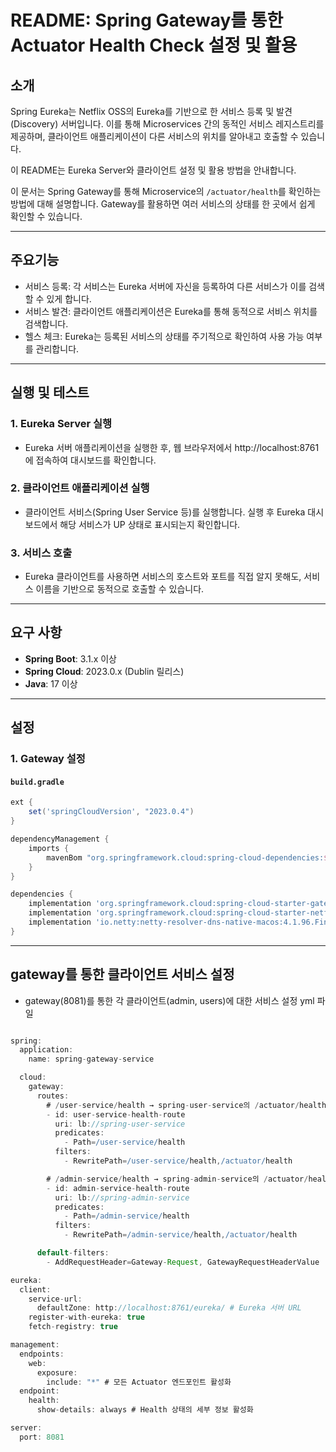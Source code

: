 # README: Spring Gateway를 통한 Actuator Health Check 설정 및 활용

## 소개

Spring Eureka는 Netflix OSS의 Eureka를 기반으로 한 서비스 등록 및 발견(Discovery) 서버입니다. 이를 통해 Microservices 간의 동적인 서비스 레지스트리를 제공하며, 클라이언트 애플리케이션이 다른 서비스의 위치를 알아내고 호출할 수 있습니다.

이 README는 Eureka Server와 클라이언트 설정 및 활용 방법을 안내합니다.

이 문서는 Spring Gateway를 통해 Microservice의 `/actuator/health`를 확인하는 방법에 대해 설명합니다. Gateway를 활용하면 여러 서비스의 상태를 한 곳에서 쉽게 확인할 수 있습니다.

---

## 주요기능

- 서비스 등록: 각 서비스는 Eureka 서버에 자신을 등록하여 다른 서비스가 이를 검색할 수 있게 합니다.
- 서비스 발견: 클라이언트 애플리케이션은 Eureka를 통해 동적으로 서비스 위치를 검색합니다.
- 헬스 체크: Eureka는 등록된 서비스의 상태를 주기적으로 확인하여 사용 가능 여부를 관리합니다.

---

## 실행 및 테스트

### 1. Eureka Server 실행
- Eureka 서버 애플리케이션을 실행한 후, 웹 브라우저에서 http://localhost:8761에 접속하여 대시보드를 확인합니다.

### 2. 클라이언트 애플리케이션 실행
- 클라이언트 서비스(Spring User Service 등)를 실행합니다. 실행 후 Eureka 대시보드에서 해당 서비스가 UP 상태로 표시되는지 확인합니다.

### 3. 서비스 호출
- Eureka 클라이언트를 사용하면 서비스의 호스트와 포트를 직접 알지 못해도, 서비스 이름을 기반으로 동적으로 호출할 수 있습니다.

--- 

## 요구 사항

- **Spring Boot**: 3.1.x 이상
- **Spring Cloud**: 2023.0.x (Dublin 릴리스)
- **Java**: 17 이상

---

## 설정

### 1. Gateway 설정

#### `build.gradle`

```gradle
ext {
    set('springCloudVersion', "2023.0.4")
}

dependencyManagement {
    imports {
        mavenBom "org.springframework.cloud:spring-cloud-dependencies:${springCloudVersion}"
    }
}

dependencies {
    implementation 'org.springframework.cloud:spring-cloud-starter-gateway'
    implementation 'org.springframework.cloud:spring-cloud-starter-netflix-eureka-client'
    implementation 'io.netty:netty-resolver-dns-native-macos:4.1.96.Final' // MacOS DNS 문제 해결
}
```

---

## gateway를 통한 클라이언트 서비스 설정
- gateway(8081)를 통한 각 클라이언트(admin, users)에 대한 서비스 설정 yml 파일

```gradle

spring:
  application:
    name: spring-gateway-service

  cloud:
    gateway:
      routes:
        # /user-service/health → spring-user-service의 /actuator/health
        - id: user-service-health-route
          uri: lb://spring-user-service
          predicates:
            - Path=/user-service/health
          filters:
            - RewritePath=/user-service/health,/actuator/health

        # /admin-service/health → spring-admin-service의 /actuator/health
        - id: admin-service-health-route
          uri: lb://spring-admin-service
          predicates:
            - Path=/admin-service/health
          filters:
            - RewritePath=/admin-service/health,/actuator/health

      default-filters:
        - AddRequestHeader=Gateway-Request, GatewayRequestHeaderValue

eureka:
  client:
    service-url:
      defaultZone: http://localhost:8761/eureka/ # Eureka 서버 URL
    register-with-eureka: true
    fetch-registry: true

management:
  endpoints:
    web:
      exposure:
        include: "*" # 모든 Actuator 엔드포인트 활성화
  endpoint:
    health:
      show-details: always # Health 상태의 세부 정보 활성화

server:
  port: 8081

```
